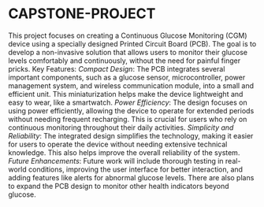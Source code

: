 # CAPSTONE-PROJECT
This project focuses on creating a Continuous Glucose Monitoring (CGM) device using a specially designed Printed Circuit Board (PCB). The goal is to develop a non-invasive solution that allows users to monitor their glucose levels comfortably and continuously, without the need for painful finger pricks.
Key Features:
*Compact Design*: The PCB integrates several important components, such as a glucose sensor, microcontroller, power management system, and wireless communication module, into a small and efficient unit. This miniaturization helps make the device lightweight and easy to wear, like a smartwatch.
*Power Efficiency*: The design focuses on using power efficiently, allowing the device to operate for extended periods without needing frequent recharging. This is crucial for users who rely on continuous monitoring throughout their daily activities.
*Simplicity and Reliability*: The integrated design simplifies the technology, making it easier for users to operate the device without needing extensive technical knowledge. This also helps improve the overall reliability of the system.
*Future Enhancements*: Future work will include thorough testing in real-world conditions, improving the user interface for better interaction, and adding features like alerts for abnormal glucose levels. There are also plans to expand the PCB design to monitor other health indicators beyond glucose.
